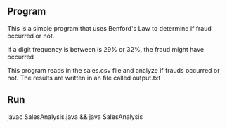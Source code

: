 ## Program
This is a simple program that uses Benford's Law to determine if fraud occurred or not. 

If a digit frequency is between is 29% or 32%, the fraud might have occurred

This program reads in the sales.csv file and analyze if frauds occurred or not. The results are
written in an file called output.txt

## Run 
javac SalesAnalysis.java && java SalesAnalysis
